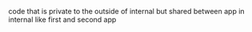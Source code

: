 code that is private to the outside of internal but shared between app in internal like first and second app
